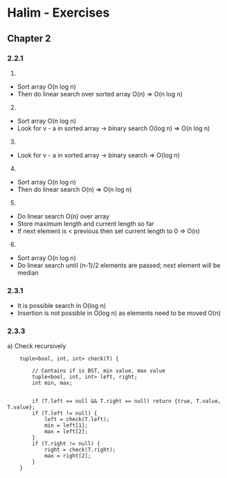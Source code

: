 # Halim - Exercises

## Chapter 2

### 2.2.1

1)
  - Sort array O(n log n)
  - Then do linear search over sorted array O(n)
    => O(n log n)

2)	
  - Sort array O(n log n)
  - Look for v - a in sorted array -> binary search O(log n)
    => O(n log n)

3)
  - Look for v - a in sorted array -> binary search
    => O(log n)

4) 
  - Sort array O(n log n)
  - Then do linear search O(n)
    => O(n log n)

5)
  - Do linear search O(n) over array
  - Store maximum length and current length so far
  - If next element is < previous then set current length to 0
    => O(n)

6)
  - Sort array O(n log n)
  - Do linear search until (n-1)/2 elements are passed; next element will be median

### 2.3.1
  - It is possible search in O(log n)
  - Insertion is not possible in O(log n) as elements need to be moved O(n)

### 2.3.3

a) Check recursively

```
	tuple<bool, int, int> check(T) {
		
		// Contains if is BST, min value, max value
		tuple<bool, int, int> left, right;
		int min, max;


		if (T.left == null && T.right == null) return {true, T.value, T.value};
		if (T.left != null) {
			left = check(T.left);
			min = left[1];
			max = left[2];	
		}
		if (T.right != null) {
			right = check(T.right);
			max = right[2];
		}
	}
```
